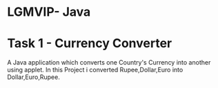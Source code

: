 # LGMVIP- Java

<h1>Task 1 - Currency Converter</h1>
A Java application which converts one Country's Currency into another using applet.
In this Project i converted Rupee,Dollar,Euro into Dollar,Euro,Rupee.
